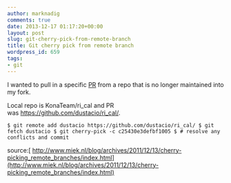 ```yaml
---
author: marknadig
comments: true
date: 2013-12-17 01:17:20+00:00
layout: post
slug: git-cherry-pick-from-remote-branch
title: Git cherry pick from remote branch
wordpress_id: 659
tags:
- git
---
```


I wanted to pull in a specific [PR](https://github.com/dustacio/ri_cal/commit/c25430e3defbf100529335cbc25a20a762327717) from a repo that is no longer maintained into my fork.

Local repo is KonaTeam/ri_cal and PR was https://github.com/dustacio/ri_cal/.

`
$ git remote add dustacio https://github.com/dustacio/ri_cal/
$ git fetch dustacio
$ git cherry-pick -c c25430e3defbf1005
$ # resolve any conflicts and commit
`

source:[ http://www.miek.nl/blog/archives/2011/12/13/cherry-picking_remote_branches/index.html](http://www.miek.nl/blog/archives/2011/12/13/cherry-picking_remote_branches/index.html)
